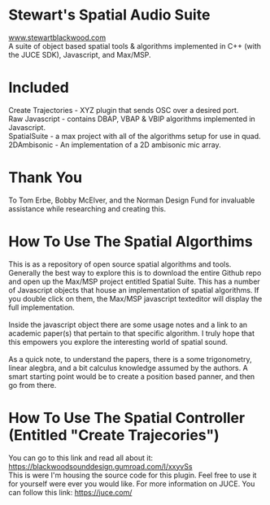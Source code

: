 # Stewart's Spatial Audio Suite
www.stewartblackwood.com
<br>
A suite of object based spatial tools & algorithms implemented in C++ (with the JUCE SDK), Javascript, and Max/MSP. 

# Included
Create Trajectories - XYZ plugin that sends OSC over a desired port. 
<br>
Raw Javascript - contains DBAP, VBAP & VBIP algorithms implemented in Javascript. 
<br>
SpatialSuite - a max project with all of the algorithms setup for use in quad.
<br>
2DAmbisonic - An implementation of a 2D ambisonic mic array. 

# Thank You 
To Tom Erbe, Bobby McElver, and the Norman Design Fund for invaluable assistance while researching and creating this.
<br>

# How To Use The Spatial Algorthims
This is as a repository of open source spatial algorithms and tools. Generally the best way to explore this is to download the entire Github repo and open up the Max/MSP project entitled Spatial Suite. This has a number of Javascript objects that house an implementation of spatial algorithms. If you double click on them, the Max/MSP javascript texteditor will display the full implementation.   
<br> 
Inside the javascript object there are some usage notes and a link to an academic paper(s) that pertain to that specific algorithm. I truly hope that this empowers you explore the interesting world of spatial sound.   
<br>
As a quick note, to understand the papers, there is a some trigonometry, linear alegbra, and a bit calculus knowledge assumed by the authors. A smart starting point would be to create a position based panner, and then go from there.

# How To Use The Spatial Controller (Entitled "Create Trajecories")
You can go to this link and read all about it: https://blackwoodsounddesign.gumroad.com/l/xxyvSs 
<br>
This is were I'm housing the source code for this plugin. Feel free to use it for yourself were ever you would like. For more information on JUCE. You can follow this link: https://juce.com/ 
